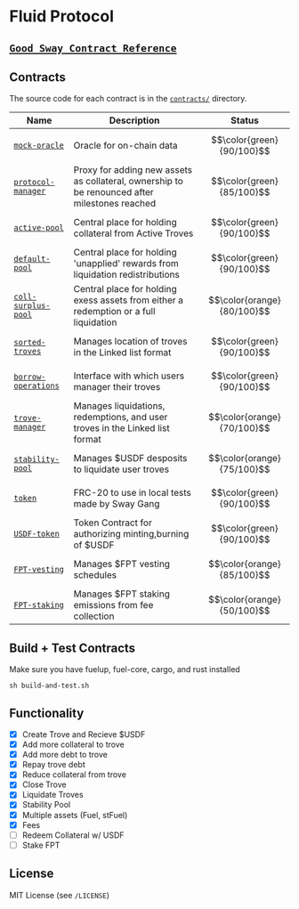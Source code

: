 # Fluid Protocol

## [`Good Sway Contract Reference`](https://github.com/FuelLabs/sway-applications/tree/master/AMM/project)

Contracts
---------

The source code for each contract is in the [`contracts/`](contracts/)
directory.

| Name                                               | Description                            | Status |
| -------------------------------------------------- | -------------------------------------- | ------- |
| [`mock-oracle`](contracts/mock-oracle-contract)       | Oracle for on-chain data | $$\color{green}{90/100}$$
| [`protocol-manager`](contracts/protocol-manager-contract)       | Proxy for adding new assets as collateral, ownership to be renounced after milestones reached | $$\color{green}{85/100}$$
| [`active-pool`](contracts/active-pool-contract)       | Central place for holding collateral from Active Troves | $$\color{green}{90/100}$$
| [`default-pool`](contracts/default-pool-contract)       | Central place for holding 'unapplied' rewards from liquidation redistributions | $$\color{green}{90/100}$$
| [`coll-surplus-pool`](contracts/coll-surplus-pool-contract)       | Central place for holding exess assets from either a redemption or a full liquidation | $$\color{orange}{80/100}$$
| [`sorted-troves`](contracts/sorted-troves-contract)       | Manages location of troves in the Linked list format | $$\color{green}{90/100}$$
| [`borrow-operations`](contracts/borrow-operations-contract)   | Interface with which users manager their troves | $$\color{green}{90/100}$$ |
| [`trove-manager`](contracts/trove-manager-contract)       | Manages liquidations, redemptions, and user troves in the Linked list format |$$\color{orange}{70/100}$$
| [`stability-pool`](contracts/stability-pool-contract)       | Manages $USDF desposits to liquidate user troves | $$\color{orange}{75/100}$$
| [`token`](contracts/token-contract)       | FRC-20 to use in local tests made by Sway Gang | $$\color{green}{90/100}$$
| [`USDF-token`](contracts/usdf-token-contract)       | Token Contract for authorizing minting,burning of $USDF | $$\color{green}{90/100}$$
| [`FPT-vesting`](contracts/vesting-contract)       | Manages $FPT vesting schedules | $$\color{orange}{85/100}$$
| [`FPT-staking`](contracts/staking-contract)       | Manages $FPT staking emissions from fee collection | $$\color{orange}{50/100}$$ |

Build + Test Contracts
-------------------------------

Make sure you have fuelup, fuel-core, cargo, and rust installed 

```
sh build-and-test.sh
```

Functionality
-------------------------------
- [x] Create Trove and Recieve $USDF
- [x] Add more collateral to trove
- [x] Add more debt to trove
- [x] Repay trove debt 
- [x] Reduce collateral from trove
- [x] Close Trove
- [x] Liquidate Troves
- [x] Stability Pool
- [x] Multiple assets (Fuel, stFuel)
- [x] Fees
- [ ] Redeem Collateral w/ USDF
- [ ] Stake FPT

License
-------

MIT License (see `/LICENSE`)
